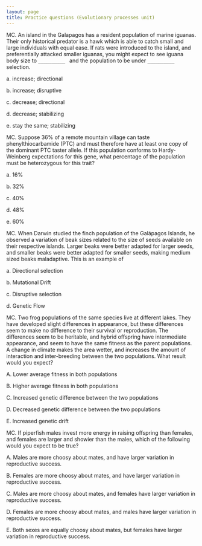 ```yaml
---
layout: page
title: Practice questions (Evolutionary processes unit)
---
```


MC. An island in the Galapagos has a resident population of marine
iguanas. Their only historical predator is a hawk which is able to
catch small and large individuals with equal ease. If rats were
introduced to the island, and preferentially attacked smaller iguanas,
you might expect to see iguana body size to `__________ ` and the
population to be under  `__________ ` selection.

a.  increase; directional

b.  increase; disruptive

c.  decrease; directional

d.  decrease; stabilizing

e.  stay the same; stabilizing


MC. Suppose 36% of a remote mountain village can taste
phenylthiocarbamide (PTC) and must therefore have at least one copy of
the dominant PTC taster allele. If this population conforms to
Hardy-Weinberg expectations for this gene, what percentage of the
population must be heterozygous for this trait?

a.  16%

b.  32%

c.  40%

d.  48%

e.  60%


MC. When Darwin studied the finch population of the Galápagos Islands,
he observed a variation of beak sizes related to the size of seeds
available on their respective islands. Larger beaks were better
adapted for larger seeds, and smaller beaks were better adapted for
smaller seeds, making medium sized beaks maladaptive. This is an
example of

a.  Directional selection

b.  Mutational Drift

c.  Disruptive selection

d.  Genetic Flow


MC. Two frog populations of the same species live at different lakes.  They have developed slight differences in appearance, but these differences seem to make no difference to their survival or reproduction.  The differences seem to be heritable, and hybrid offspring have intermediate appearance, and seem to have the same fitness as the parent populations.  A change in climate makes the area wetter, and increases the amount of interaction and inter-breeding between the two populations.   What result would you expect?

A. Lower average fitness in both populations

B. Higher average fitness in both populations

C. Increased genetic difference between the two populations

D. Decreased genetic difference between the two populations

E. Increased genetic drift


MC. If piperfish males invest more energy in raising offspring than females, and females are larger and showier than the males, which of the following would you expect to be true?

A. Males are more choosy about mates, and have larger variation in reproductive success.

B. Females are more choosy about mates, and have larger variation in reproductive success.

C. Males are more choosy about mates, and females have larger variation in reproductive success.

D. Females are more choosy about mates, and males have larger variation in reproductive success.

E. Both sexes are equally choosy about mates, but females have larger variation in reproductive success.


